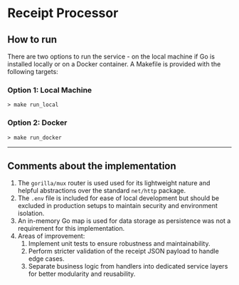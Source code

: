 # Receipt Processor

## How to run

There are two options to run the service - on the local machine if Go is installed locally or on a Docker container. A Makefile is provided with the following targets:

### Option 1: Local Machine

```
> make run_local
```

### Option 2: Docker

```
> make run_docker
```

---

## Comments about the implementation

1. The `gorilla/mux` router is used used for its lightweight nature and helpful abstractions over the standard `net/http` package.
2. The `.env` file is included for ease of local development but should be excluded in production setups to maintain security and environment isolation.
3. An in-memory Go map is used for data storage as persistence was not a requirement for this implementation.
4. Areas of improvement:
   1. Implement unit tests to ensure robustness and maintainability.
   2. Perform stricter validation of the receipt JSON payload to handle edge cases.
   3. Separate business logic from handlers into dedicated service layers for better modularity and reusability.
